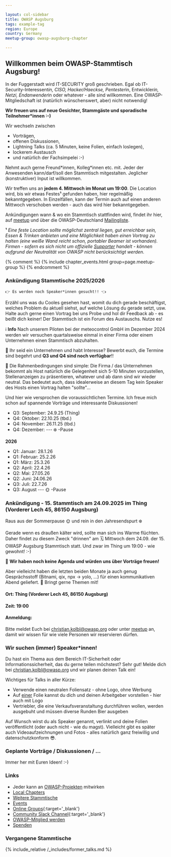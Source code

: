 ```yaml
---

layout: col-sidebar
title: OWASP Augsburg
tags: example-tag
region: Europe
country: Germany
meetup-group: owasp-augsburg-chapter

---
```

## Willkommen beim OWASP-Stammtisch Augsburg!
In der Fuggerstadt wird IT-SECURITY groß geschrieben. Egal ob IT-Security-Interessent*in, CISO, Hacker/Haeckse, Pentester*in, Entwickler*in, Netzi, Endanwender*in oder whatever - alle sind willkommen. Eine OWASP-Mitgliedschaft ist (natürlich wünschenswert, aber) nicht notwendig!

**Wir freuen uns auf neue Gesichter, Stammgäste und sporadische Teilnehmer*innen :-)**

Wir wechseln zwischen 
* Vorträgen,
* offenen Diskussionen,
* Lightning Talks (ca. 5 Minuten, keine Folien, einfach loslegen),
* lockerem Austausch
* und natürlich der Fachsimpelei :-) 

Nehmt auch gerne Freund\*innen, Kolleg\*innen etc. mit. Jeder der Anwesenden kann/darf/soll den Stammtisch mitgestalten. Jeglicher (konstruktiver) Input ist willkommen.

Wir treffen uns an **jedem 4. Mittwoch im Monat um 19:00**. Die Location wird, bis wir etwas Festes<b>¹</b> gefunden haben, hier regelmäßig bekanntgegeben. In Einzelfällen, kann der Termin auch auf einen anderen Mittwoch verschoben werden - auch das wird hier bekanntgegeben.

Ankündigungen wann & wo ein Stammtisch stattfinden wird, findet ihr hier, auf [meetup](https://www.meetup.com/de-DE/owasp-augsburg-chapter/) und über die OWASP-Deutschland [Mailingliste](https://groups.google.com/a/owasp.org/group/germany-chapter/).

<b>¹</b> *Eine feste Location sollte möglichst zentral liegen, gut erreichbar sein, Essen & Trinken anbieten und eine Möglichkeit haben einen Vortrag zu halten (eine weiße Wand reicht schon, portabler Beamer ist vorhanden). Firmen - sofern es sich nicht um offizielle [Supporter](https://owasp.org/supporters) handelt - können aufgrund der Neutralität von OWASP nicht berücksichtigt werden.* 

{% comment %}
{% include chapter_events.html group=page.meetup-group %}
{% endcomment %}
### Ankündigung Stammtische 2025/2026

~~~~~~~~~~~~~~~~~~~~~~~~~~~~~~~~~~~~~~~~~~~~~ 
👉 Es werden noch Speaker*innen gesucht!! 👈 
~~~~~~~~~~~~~~~~~~~~~~~~~~~~~~~~~~~~~~~~~~~~~

Erzähl uns was du Cooles gesehen hast, womit du dich gerade beschäftigst, welches Problem du aktuell siehst, auf welche Lösung du gerade setzt, usw. Halte auch gerne einen Vortrag bei uns Probe und hol dir Feedback ab - es beißt dich keiner! Der Stammtisch ist ein Forum des Austauschs. Nutze es!

ℹ️ **Info**
Nach unserem Piloten bei der meteocontrol GmbH im Dezember 2024 werden wir versuchen quartalsweise einmal in einer Firma oder einem Unternehmen einen Stammtisch abzuhalten. 

📢 Ihr seid ein Unternehmen und habt Interesse? Bewerbt euch, die Termine sind begehrt und **Q3 und Q4 sind noch verfügbar**!! 

🤙 Die Rahmenbedingungen sind simple: Die Firma / das Unternehmen bekommt als Host natürlich die Gelegenheit sich 5-10 Minuten vorzustellen, Stellenanzeigen zu präsentieren, whatever und ab dann sind wir wieder neutral. Das bedeutet auch, dass idealerweise an diesem Tag kein Speaker des Hosts einen Vortrag halten "sollte"...

Und hier wie versprochen die voraussichtlichen Termine. Ich freue mich schon auf spannende Vorträge und interessante Diskussionen!

- Q3: September: 24.9.25 (Thing)
- Q4: Oktober: 22.10.25 (tbd.)
- Q4: November: 26.11.25 (tbd.)
- Q4: Dezember: --- ❄️ -Pause
  
**2026**

- Q1: Januar: 28.1.26
- Q1: Februar: 25.2.26
- Q1: März: 25.3.26
- Q2: April: 22.4.26
- Q2: Mai: 27.05.26
- Q2: Juni: 24.06.26
- Q3: Juli: 22.7.26
- Q3: August --- 🌞 -Pause



### Ankündigung - 15. Stammtisch am 24.09.2025 im Thing (Vorderer Lech 45, 86150 Augsburg)

Raus aus der Sommerpause 🌞 und rein in den Jahresendspurt ❄️ 

Gerade wenn es draußen kälter wird, sollte man sich ins Warme flüchten. Daher findet zu diesem Zweck "drinnen" am 🗓️ Mittwoch dem 24.09. der 15. OWASP Augsburg Stammtisch statt. Und zwar im Thing um 19:00 - wie gewohnt! :-)

👋 **Wir haben noch keine Agenda und würden uns über Vorträge freuen!**

Aber vielleicht haben die letzten beiden Monate ja auch genug Gesprächsstoff (Bitnami, qix, npx -> yolo, ...) für einen kommunikativen Abend geliefert. 🤔 Bringt gerne Themen mit!

#### Ort: Thing (Vorderer Lech 45, 86150 Augsburg)

#### Zeit: 19:00

#### Anmeldung:

Bitte meldet Euch bei [christian.kolbl@owasp.org](mailto:christian.kolbl@owasp.org) oder unter [meetup](https://www.meetup.com/de-DE/owasp-augsburg-chapter/) an, damit wir wissen für wie viele Personen wir reservieren dürfen. 

### Wir suchen (immer) Speaker\*innen! 
Du hast ein Thema aus dem Bereich IT-Sicherheit oder Informationssicherheit, das du gerne teilen möchstest? Sehr gut! Melde dich bei [christian.kolbl@owasp.org](mailto:christian.kolbl@owasp.org) und wir planen deinen Talk ein!

Wichtiges für Talks in aller Kürze:
* Verwende einen neutralen Foliensatz - ohne Logo, ohne Werbung
* Auf <u>einer</u> Folie kannst du dich und deinen Arbeitgeber vorstellen - hier auch mit Logo
* Vertriebler, die eine Verkaufsveranstaltung durchführen wollen, werden ausgebuht und müssen diverse Runden Bier ausgeben

Auf Wunsch wirst du als Speaker genannt, verlinkt und deine Folien veröffentlicht (oder auch nicht - wie du magst). Vielleicht gibt es später auch Videoaufzeichnungen und Fotos - alles natürlich ganz freiwillig und datenschutzkonform 😎.

### Geplante Vorträge / Diskussionen / ...

Immer her mit Euren Ideen! :-) 

### Links
* Jeder kann an [OWASP-Projekten](/projects/) mitwirken
* [Local Chapters](/chapters/)
* [Weitere Stammtische](https://owasp.org/www-chapter-germany/stammtische/#lokale-stammtische)
* [Events](/events/)
* [Online Groups](https://groups.google.com/a/owasp.com/){:target='_blank'}
* [Community Slack Channel](https://owasp.slack.com/){:target='_blank'}
* [OWASP-Mitglied werden](/membership/) 
* [Spenden](/donate/) 

### Vergangene Stammtische

{% include_relative /_includes/former_talks.md %}
